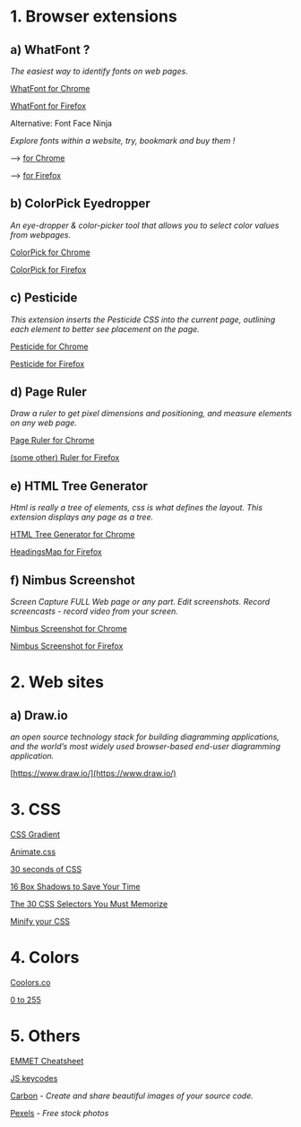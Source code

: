 # 1. Browser extensions

## a) WhatFont ?

_The easiest way to identify fonts on web pages._

[WhatFont for Chrome](https://chrome.google.com/webstore/detail/whatfont/jabopobgcpjmedljpbcaablpmlmfcogm)

[WhatFont for Firefox](https://addons.mozilla.org/en-US/firefox/addon/zjm-whatfont/)

Alternative: Font Face Ninja 

_Explore fonts within a website, try, bookmark and buy them !_

  --> [for Chrome](https://chrome.google.com/webstore/detail/fontface-ninja/eljapbgkmlngdpckoiiibecpemleclhh)

--> [for Firefox](https://addons.mozilla.org/hu/firefox/addon/fontface-ninja/)


## b) ColorPick Eyedropper

_An eye-dropper & color-picker tool that allows you to select color values from webpages._

[ColorPick for Chrome](https://chrome.google.com/webstore/detail/colorpick-eyedropper/ohcpnigalekghcmgcdcenkpelffpdolg)

[ColorPick for Firefox](https://addons.mozilla.org/hu/firefox/addon/colorpick-eyedropper/)


## c) Pesticide

_This extension inserts the Pesticide CSS into the current page, outlining each element to better see placement on the page._

[Pesticide for Chrome](https://chrome.google.com/webstore/detail/pesticide-for-chrome/bblbgcheenepgnnajgfpiicnbbdmmooh)

[Pesticide for Firefox](https://addons.mozilla.org/en-US/firefox/addon/pesticide-for-firefox/)

## d) Page Ruler

_Draw a ruler to get pixel dimensions and positioning, and measure elements on any web page._

[Page Ruler for Chrome](https://chrome.google.com/webstore/detail/page-ruler/emliamioobfffbgcfdchabfibonehkme)

[(some other) Ruler for Firefox](https://addons.mozilla.org/en-US/firefox/addon/browser-ruler/)

## e) HTML Tree Generator

_Html is really a tree of elements, css is what defines the layout. This extension displays any page as a tree._

[HTML Tree Generator for Chrome](https://chrome.google.com/webstore/detail/html-tree-generator/dlbbmhhaadfnbbdnjalilhdakfmiffeg)

[HeadingsMap for Firefox](https://addons.mozilla.org/en-US/firefox/addon/headingsmap/)

## f) Nimbus Screenshot

_Screen Capture FULL Web page or any part. Edit screenshots. Record screencasts - record video from your screen._

[Nimbus Screenshot for Chrome](https://chrome.google.com/webstore/detail/nimbus-screenshot-screen/bpconcjcammlapcogcnnelfmaeghhagj)

[Nimbus Screenshot for Firefox](https://addons.mozilla.org/hu/firefox/addon/nimbus-screenshot/)

# 2. Web sites

## a) Draw.io

_an open source technology stack for building diagramming applications, and the world’s most widely used browser-based end-user diagramming application._

[https://www.draw.io/](https://www.draw.io/)


# 3. CSS

[CSS Gradient](https://cssgradient.io/)

[Animate.css](https://daneden.github.io/animate.css/)

[30 seconds of CSS](https://css.30secondsofcode.org/)

[16 Box Shadows to Save Your Time](http://cssdeck.com/labs/16-box-shadows-to-save-your-time)

[The 30 CSS Selectors You Must Memorize](https://code.tutsplus.com/tutorials/the-30-css-selectors-you-must-memorize--net-16048)

[Minify your CSS](https://cssminifier.com/)

# 4. Colors

[Coolors.co](https://coolors.co)

[0 to 255](https://www.0to255.com/)

# 5. Others

[EMMET Cheatsheet](https://docs.emmet.io/cheat-sheet/)

[JS keycodes](http://keycodes.atjayjo.com/#charcode)

[Carbon](https://carbon.now.sh/) - _Create and share beautiful images of your source code._

[Pexels](https://www.pexels.com/) - _Free stock photos_





